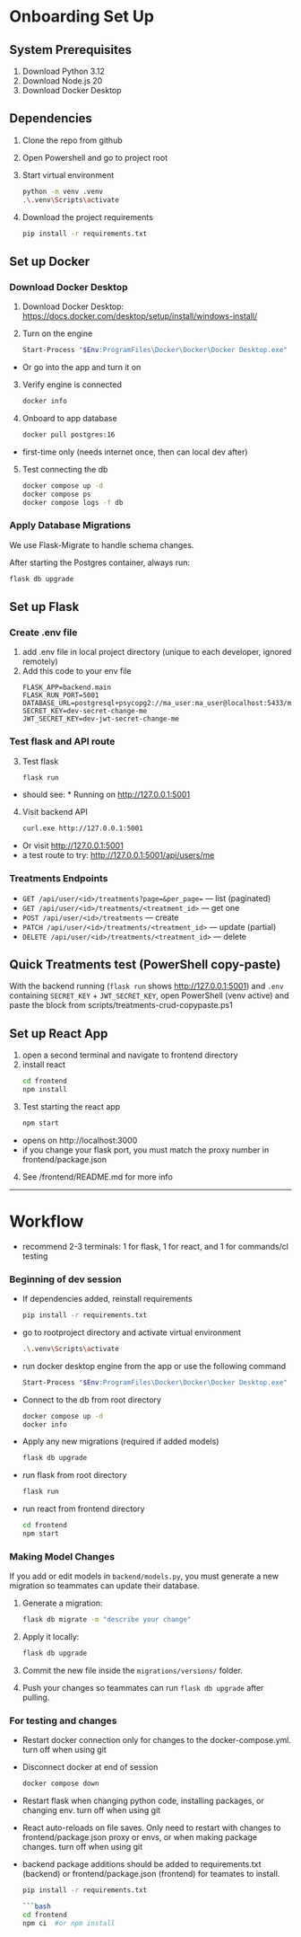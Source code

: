 # Onboarding Set Up
## System Prerequisites
1. Download Python 3.12
2. Download Node.js 20
3. Download Docker Desktop

## Dependencies
1. Clone the repo from github

2. Open Powershell and go to project root

3. Start virtual environment
    ```bash
    python -m venv .venv 
    .\.venv\Scripts\activate 

4. Download the project requirements
    ```bash
    pip install -r requirements.txt 

## Set up Docker

### Download Docker Desktop
1. Download Docker Desktop: https://docs.docker.com/desktop/setup/install/windows-install/

2. Turn on the engine
    ```bash
    Start-Process "$Env:ProgramFiles\Docker\Docker\Docker Desktop.exe"
- Or go into the app and turn it on
    
3. Verify engine is connected
    ```bash
    docker info

4. Onboard to app database
    ```bash
    docker pull postgres:16      
- first-time only (needs internet once, then can local dev after)
    
5. Test connecting the db
    ```bash
    docker compose up -d
    docker compose ps
    docker compose logs -f db

### Apply Database Migrations
We use Flask-Migrate to handle schema changes.  

After starting the Postgres container, always run:
```bash
flask db upgrade
```


## Set up Flask
### Create .env file
1. add .env file in local project directory (unique to each developer, ignored remotely)
2. Add this code to your env file
    ```env
    FLASK_APP=backend.main
    FLASK_RUN_PORT=5001
    DATABASE_URL=postgresql+psycopg2://ma_user:ma_user@localhost:5433/med_assist_db
    SECRET_KEY=dev-secret-change-me
    JWT_SECRET_KEY=dev-jwt-secret-change-me

### Test flask and API route 
3. Test flask
    ```bash
    flask run
- should see: * Running on http://127.0.0.1:5001

4. Visit backend API
    ``` bash
    curl.exe http://127.0.0.1:5001
- Or visit http://127.0.0.1:5001
- a test route to try: http://127.0.0.1:5001/api/users/me

### Treatments Endpoints
- `GET /api/user/<id>/treatments?page=&per_page=` — list (paginated)
- `GET /api/user/<id>/treatments/<treatment_id>` — get one
- `POST /api/user/<id>/treatments` — create
- `PATCH /api/user/<id>/treatments/<treatment_id>` — update (partial)
- `DELETE /api/user/<id>/treatments/<treatment_id>` — delete


## Quick Treatments test (PowerShell copy-paste)

With the backend running (`flask run` shows http://127.0.0.1:5001) and `.env` containing `SECRET_KEY` + `JWT_SECRET_KEY`, open PowerShell (venv active) and paste the block from scripts/treatments-crud-copypaste.ps1


## Set up React App
1. open a second terminal and navigate to frontend directory
2. install react
    ```bash
    cd frontend
    npm install

3. Test starting the react app
    ```bash
    npm start
- opens on http://localhost:3000
- if you change your flask port, you must match the proxy number in frontend/package.json

4. See /frontend/README.md for more info
---



# Workflow

- recommend 2-3 terminals: 1 for flask, 1 for react, and 1 for commands/cl testing

### Beginning of dev session
- If dependencies added, reinstall requirements
    ```bash
    pip install -r requirements.txt

- go to rootproject directory and activate virtual environment
    ```bash
    .\.venv\Scripts\activate 

- run docker desktop engine from the app or use the following command
    ```bash
    Start-Process "$Env:ProgramFiles\Docker\Docker\Docker Desktop.exe"

- Connect to the db from root directory
    ```bash
    docker compose up -d
    docker info

- Apply any new migrations (required if added models)
    ```bash
    flask db upgrade

- run flask from root directory
    ```bash
    flask run

- run react from frontend directory
    ```bash
    cd frontend
    npm start

### Making Model Changes
If you add or edit models in `backend/models.py`, you must generate a new migration so teammates can update their database.

1. Generate a migration:
    ```bash
    flask db migrate -m "describe your change"
    ```

2. Apply it locally:
    ```bash
    flask db upgrade
    ```

3. Commit the new file inside the `migrations/versions/` folder.  
4. Push your changes so teammates can run `flask db upgrade` after pulling.


### For testing and changes
 - Restart docker connection only for changes to the docker-compose.yml. turn off when using git
 - Disconnect docker at end of session
    ```bash
    docker compose down

- Restart flask when changing python code, installing packages, or changing env. turn off when using git

- React auto-reloads on file saves. Only need to restart with changes to frontend/package.json proxy or envs, or when making package changes. turn off when using git

- backend package additions should be added to requirements.txt (backend) or frontend/package.json (frontend) for teamates to install.
    ```bash
    pip install -r requirements.txt

    ```bash
    cd frontend
    npm ci  #or npm install
